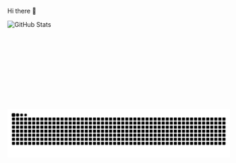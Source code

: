  Hi there 👋


  <img 
    align="left" 
    alt="GitHub Stats" 
    height="200" 
    style="padding-right: 10px;" 
    src="https://github-readme-stats.vercel.app/api?username=wal-jc&show_icons=true&theme=tokyonight&include_all_commits=true"
  />


</p>


<picture align="center">
  <source media="(prefers-color-scheme: dark)" srcset="https://raw.githubusercontent.com/wal-jc/wal-jc/output/github-contribution-grid-snake-dark.svg">
  <source media="(prefers-color-scheme: light)" srcset="https://raw.githubusercontent.com/wal-jc/wal-jc/output/github-contribution-grid-snake-dark.svg">
  <img align="center" alt="github contribution grid snake animation" src="https://raw.githubusercontent.com/wal-jc/wal-jc/output/github-contribution-grid-snake.svg">
</picture>


